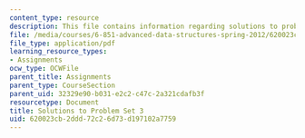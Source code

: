 ```yaml
---
content_type: resource
description: This file contains information regarding solutions to problem set 3.
file: /media/courses/6-851-advanced-data-structures-spring-2012/620023cb2ddd72c26d73d197102a7759_MIT6_851S12_ps3sol.pdf
file_type: application/pdf
learning_resource_types:
- Assignments
ocw_type: OCWFile
parent_title: Assignments
parent_type: CourseSection
parent_uid: 32329e90-b031-e2c2-c47c-2a321cdafb3f
resourcetype: Document
title: Solutions to Problem Set 3
uid: 620023cb-2ddd-72c2-6d73-d197102a7759
---
```

